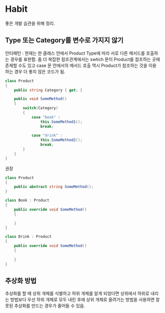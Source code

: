 # Habit
좋은 개발 습관을 위해 정리.

## Type 또는 Category를 변수로 가지지 않기
안티패턴 : 현재는 한 클래스 안에서 Product Type에 따라 서로 다른 메서드를 호출하는 경우를 표현함. 좀 더 복잡한 참조관계에서는 swtich 문이 Product를 참조하는 곳에 존재할 수도 있고 case 문 안에서의 메서드 호출 역시 Product가 참조하는 것을 이용하는 경우 더 좋지 않은 코드가 됨.

```cs
class Product
{
    public string Category { get; }

    public void SomeMethod()
    {
        switch(Category)
        {
            case "book" :
                this.SomeMethod1();
                break;
            
            case "drink" :
                this.SomeMethod2();
                break;
        }
    }
}
```

권장
```cs
class Product
{
    public abstract string SomeMethod();
}

class Book : Product
{
    public override void SomeMethod()
    {
        
    }
}

class Drink : Product
{
    public override void SomeMethod()
    {
        
    }
}
```

## 추상화 방법
추상화를 할 때 상위 개체를 식별하고 하위 개체를 알게 되었다면 상위에서 하위로 내리는 방법보다 우선 하위 개체로 모두 내린 후에 상위 개체로 올려가는 방법을 사용하면 잘못된 추상화를 만드는 경우가 줄어들 수 있음.

